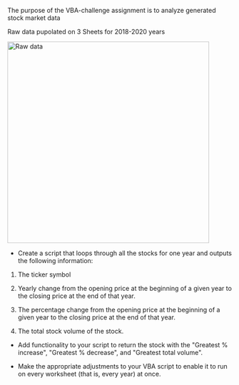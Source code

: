 The purpose of the VBA-challenge assignment is to analyze generated stock market data

Raw data pupolated on 3 Sheets for 2018-2020 years

<img width="452" alt="Raw data" src="https://github.com/askarovamari/VBA-challenge/assets/79762733/3d6ba8d2-61c9-42a0-aa0a-65229b30746b">

- Create a script that loops through all the stocks for one year and outputs the following information:

1. The ticker symbol

2. Yearly change from the opening price at the beginning of a given year to the closing price at the end of that year.

3. The percentage change from the opening price at the beginning of a given year to the closing price at the end of that year.

4. The total stock volume of the stock. 



- Add functionality to your script to return the stock with the "Greatest % increase", "Greatest % decrease", and "Greatest total volume". 

- Make the appropriate adjustments to your VBA script to enable it to run on every worksheet (that is, every year) at once.
